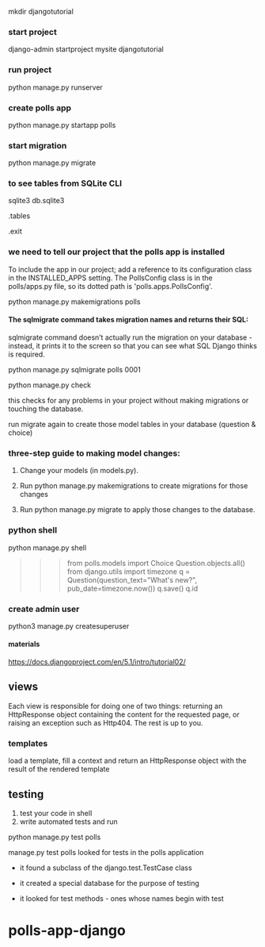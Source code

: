 mkdir djangotutorial

### start project

django-admin startproject mysite djangotutorial

### run project

python manage.py runserver

### create polls app

python manage.py startapp polls

### start migration

python manage.py migrate

### to see tables from SQLite CLI
sqlite3 db.sqlite3

.tables

.exit

### we need to tell our project that the polls app is installed
To include the app in our project; add a reference to its configuration class in the INSTALLED_APPS setting. The PollsConfig class is in the polls/apps.py file, so its dotted path is 'polls.apps.PollsConfig'. 

python manage.py makemigrations polls

#### The sqlmigrate command takes migration names and returns their SQL:
sqlmigrate command doesn’t actually run the migration on your database - instead, it prints it to the screen so that you can see what SQL Django thinks is required.

python manage.py sqlmigrate polls 0001

python manage.py check

this checks for any problems in your project without making migrations or touching the database.

run migrate again to create those model tables in your database (question & choice)

### three-step guide to making model changes:

1. Change your models (in models.py).

2. Run python manage.py makemigrations to create migrations for those changes

3. Run python manage.py migrate to apply those changes to the database.

### python shell
python manage.py shell

>>> from polls.models import Choice
>>> Question.objects.all()
>>> from django.utils import timezone
>>> q = Question(question_text="What's new?", pub_date=timezone.now())
>>> q.save()
>>> q.id

### create admin user
python3 manage.py createsuperuser

#### materials
https://docs.djangoproject.com/en/5.1/intro/tutorial02/

## views
Each view is responsible for doing one of two things: returning an HttpResponse object containing the content for the requested page, or raising an exception such as Http404. The rest is up to you.

### templates
load a template, 
fill a context and 
return an HttpResponse object with the result of the rendered template

## testing
1. test your code in shell
2. write automated tests and run 

python manage.py test polls

manage.py test polls looked for tests in the polls application

- it found a subclass of the django.test.TestCase class

- it created a special database for the purpose of testing

- it looked for test methods - ones whose names begin with test



# polls-app-django

